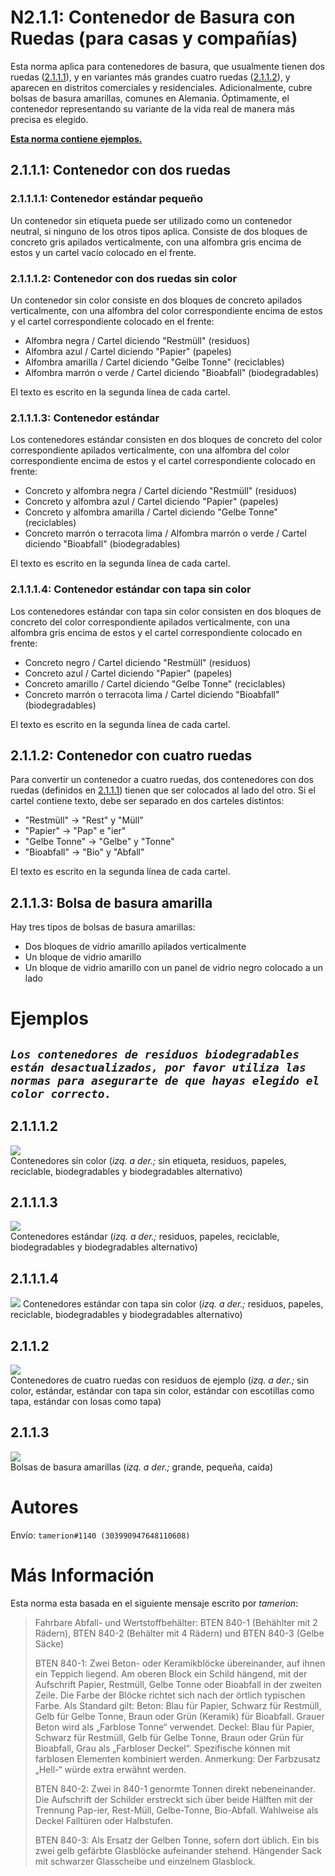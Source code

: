 # N2.1.1: Contenedor de Basura con Ruedas (para casas y compañías)

Esta norma aplica para contenedores de basura, que usualmente tienen dos ruedas ([2.1.1.1](#2111-contenedor-con-dos-ruedas)), y en variantes más grandes cuatro ruedas ([2.1.1.2](#2112-contenedor-con-cuatro-ruedas)), y aparecen en distritos comerciales y residenciales. Adicionalmente, cubre bolsas de basura amarillas, comunes en Alemania. Óptimamente, el contenedor representando su variante de la vida real de manera más precisa es elegido.

**[Esta norma contiene ejemplos.](https://github.com/pxnt/BTEN/wiki/N2.1.1_ES#ejemplos)**

## 2.1.1.1: Contenedor con dos ruedas
### 2.1.1.1.1: Contenedor estándar pequeño

Un contenedor sin etiqueta puede ser utilizado como un contenedor neutral, si ninguno de los otros tipos aplica. Consiste de dos bloques de concreto gris apilados verticalmente, con una alfombra gris encima de estos y un cartel vacío colocado en el frente.

### 2.1.1.1.2: Contenedor con dos ruedas sin color

Un contenedor sin color consiste en dos bloques de concreto apilados verticalmente, con una alfombra del color correspondiente encima de estos y el cartel correspondiente colocado en el frente:
- Alfombra negra / Cartel diciendo "Restmüll" (residuos)
- Alfombra azul / Cartel diciendo "Papier" (papeles)
- Alfombra amarilla / Cartel diciendo "Gelbe Tonne" (reciclables)
- Alfombra marrón o verde / Cartel diciendo "Bioabfall" (biodegradables)

El texto es escrito en la segunda línea de cada cartel.

### 2.1.1.1.3: Contenedor estándar

Los contenedores estándar consisten en dos bloques de concreto del color correspondiente apilados verticalmente, con una alfombra del color correspondiente encima de estos y el cartel correspondiente colocado en frente:
- Concreto y alfombra negra / Cartel diciendo "Restmüll" (residuos)
- Concreto y alfombra azul / Cartel diciendo "Papier" (papeles)
- Concreto y alfombra amarilla / Cartel diciendo "Gelbe Tonne" (reciclables)
- Concreto marrón o terracota lima / Alfombra marrón o verde / Cartel diciendo "Bioabfall" (biodegradables)

El texto es escrito en la segunda línea de cada cartel.

### 2.1.1.1.4: Contenedor estándar con tapa sin color

Los contenedores estándar con tapa sin color consisten en dos bloques de concreto del color correspondiente apilados verticalmente, con una alfombra gris encima de estos y el cartel correspondiente colocado en frente:
- Concreto negro / Cartel diciendo "Restmüll" (residuos)
- Concreto azul / Cartel diciendo "Papier" (papeles)
- Concreto amarillo / Cartel diciendo "Gelbe Tonne" (reciclables)
- Concreto marrón o terracota lima / Cartel diciendo "Bioabfall" (biodegradables)

El texto es escrito en la segunda línea de cada cartel.

## 2.1.1.2: Contenedor con cuatro ruedas

Para convertir un contenedor a cuatro ruedas, dos contenedores con dos ruedas (definidos en [2.1.1.1](#2111-contenedor-con-dos-ruedas)) tienen que ser colocados al lado del otro. Si el cartel contiene texto, debe ser separado en dos carteles distintos:
- "Restmüll" -> "Rest" y "Müll"
- "Papier" -> "Pap" e "ier"
- "Gelbe Tonne" -> "Gelbe" y "Tonne"
- "Bioabfall" -> "Bio" y "Abfall"

El texto es escrito en la segunda línea de cada cartel.

## 2.1.1.3: Bolsa de basura amarilla

Hay tres tipos de bolsas de basura amarillas:
* Dos bloques de vidrio amarillo apilados verticalmente
* Un bloque de vidrio amarillo
* Un bloque de vidrio amarillo con un panel de vidrio negro colocado a un lado

# Ejemplos

## *`Los contenedores de residuos biodegradables están desactualizados, por favor utiliza las normas para asegurarte de que hayas elegido el color correcto.`*

## 2.1.1.1.2

![](https://cdn.discordapp.com/attachments/702537093527765083/702537396532674591/N41.png)    
Contenedores sin color (_izq. a der.;_ sin etiqueta, residuos, papeles, reciclable, biodegradables y biodegradables alternativo)

## 2.1.1.1.3

![](https://cdn.discordapp.com/attachments/702537093527765083/702537401993789480/N41b.png)    
Contenedores estándar (_izq. a der.;_ residuos, papeles, reciclable, biodegradables y biodegradables alternativo)

## 2.1.1.1.4

![](https://cdn.discordapp.com/attachments/702537093527765083/702537407257378875/N41c.png)
Contenedores estándar con tapa sin color (_izq. a der.;_ residuos, papeles, reciclable, biodegradables y biodegradables alternativo)

## 2.1.1.2

![](https://cdn.discordapp.com/attachments/702537093527765083/702537411225190450/N42.png)    
Contenedores de cuatro ruedas con residuos de ejemplo (_izq. a der.;_ sin color, estándar, estándar con tapa sin color, estándar con escotillas como tapa, estándar con losas como tapa)

## 2.1.1.3

![](https://cdn.discordapp.com/attachments/702537093527765083/702537415809564762/N43.png)    
Bolsas de basura amarillas (_izq. a der.;_ grande, pequeña, caída)

# Autores

Envío: `tamerion#1140 (303990947648110608)`

# Más Información

Esta norma esta basada en el siguiente mensaje escrito por _tamerion_:

> Fahrbare Abfall- und Wertstoffbehälter: BTEN 840-1 (Behählter mit 2 Rädern), BTEN 840-2 (Behälter mit 4 Rädern) und BTEN 840-3 (Gelbe Säcke)
>
> BTEN 840-1: Zwei Beton- oder Keramikblöcke übereinander, auf ihnen ein Teppich liegend. Am oberen Block ein Schild hängend, mit der Aufschrift Papier, Restmüll, Gelbe Tonne oder Bioabfall in der zweiten Zeile. Die Farbe der Blöcke richtet sich nach der örtlich typischen Farbe. Als Standard gilt: Beton: Blau für Papier, Schwarz für Restmüll, Gelb für Gelbe Tonne, Braun oder Grün (Keramik) für Bioabfall. Grauer Beton wird als „Farblose Tonne“ verwendet. Deckel: Blau für Papier, Schwarz für Restmüll, Gelb für Gelbe Tonne, Braun oder Grün für Bioabfall, Grau als „Farbloser Deckel“. Spezifische können mit farblosen Elementen kombiniert werden. Anmerkung: Der Farbzusatz „Hell-“ würde extra erwähnt werden.
>
> BTEN 840-2: Zwei in 840-1 genormte Tonnen direkt nebeneinander. Die Aufschrift der Schilder erstreckt sich über beide Hälften mit der Trennung Pap-ier, Rest-Müll, Gelbe-Tonne, Bio-Abfall. Wahlweise als Deckel Falltüren oder Halbstufen.
>
> BTEN 840-3: Als Ersatz der Gelben Tonne, sofern dort üblich. Ein bis zwei gelb gefärbte Glasblöcke aufeinander stehend. Hängender Sack mit schwarzer Glasscheibe und einzelnem Glasblock.
